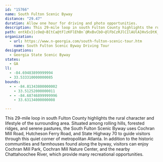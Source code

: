 ```yaml
---
id: "15766"
name: South Fulton Scenic Byway
distance: "29.47"
duration: Allow one hour for driving and photo opportunities.
description: This 29-mile loop in south Fulton County highlights the rural character and lifestyle of the surrounding area.
path: entkEv}|cOe@~B[tCa@tF]zKFlEhBn`@RxBvCbO~@lFbCzRJlCIlAUlA}HvScDtK_@|AEfA@~CNxAzFl_@r@xOl@nJpDxH|DbJbAfEjAzINvBf@dTTjCbAxDhCzFt@lClCnSR~BDlE]`Eg@`CuFnTeBrJYxD@x@\lCzHjWj@rCDpCc@fe@Qd_@DlAf@dCxA`CzMfJbA~@x@lA|H`RfW`o@d@zBNlC?lAu@xJGnBF~ATrAZ|@zFtJbCtEbItU`AxDnCrKl@vEExCc@`E?pAJvBx@|DbDzJTbC}L@cCAgBQeCk@iJaDkAW_NaBuRmAiBY}CqAiBkAi_@g\u_@kW_BeBqHuKeA_AmBqA_Bm@wBe@qKm@oBWqBa@yIyCuB_@uBGgK@cGYwCg@kC_AsK_JgEiCgBq@aOyDcFmBiBsAsBqBeM{M_BuBgBgEoCmLwDmHiAmAsO{MuCgB{EkBqIyCwM{DwAm@yQ{KmMmGmByAi@s@eAsBcC{JsCsG}@}AuBsCwSm_@{GmJ_KeRcBwBgDaCuPmIsBuA_WmWgBeBa@SuAm@gKsC{WoDkA_@qAq@mNaLeFaFg`@qa@mCuDyDmJsC{HmAmE}EuX_@uAe@kAsAaBmBwAg_Agd@cA}@y@gA_@o@i@yASqBLgBvF{WjPet@x@eFbAiLXyBPy@fBgFd@eDReHK{B]_CiB{GwFcQaC{GUw@Q_BDuBNcAfFiNx@uDbB`AbKlHhHfG~DxBvXhLfZtYx@~@p\lj@hAlAhAx@bAZbAPpKVrQfAjOrAxAXhHdDfGfDxJ~E|EnAxCh@|FLpj@]nBHzAT`Bj@xEpDvS~PfChA~ARvEQlO_Ap@KbBo@tB_BjLsNxPkMp\_OnAa@hOmDlHyAhNwAlI^nKKlCTfI`BhAJnC?xBOdLoA|Ai@dEiCvBy@dBYxJy@xBi@nM}DxCqAbAs@nAaBh@qAZkAVuBNyJZgEXaBRe@x@gArAq@~CYhCGd@Q
organization:
  - url: https://www.n-georgia.com/south-fulton-scenic-tour.htm
    name: South Fulton Scenic Byway Driving Tour
designations:
  - Georgia State Scenic Byway
states:
  - GA
ll:
  - -84.69483899999994
  - 33.533310000000085
bounds:
  - - -84.81343800000002
    - 33.51252000000011
  - - -84.68746899999996
    - 33.63134000000008

---
```


This 29-mile loop in south Fulton County highlights the rural character and lifestyle of the surrounding area. Situated among rolling hills, forested ridges, and serene pastures, the South Fulton Scenic Byway uses Cochran Mill Road, Hutcheson Ferry Road, and State Highway 70 to guide visitors through this quiet corner of metropolitan Atlanta. In addition to the historic communities and farmhouses found along the byway, visitors can enjoy Cochran Mill Park, Cochran Mill Nature Center, and the nearby Chattahoochee River, which provide many recreational opportunities.
